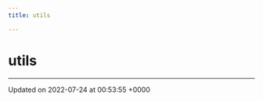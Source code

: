 ```yaml
---
title: utils

---
```


# utils








-------------------------------

Updated on 2022-07-24 at 00:53:55 +0000
